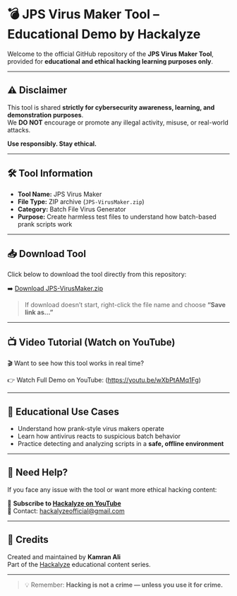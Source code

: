 # 💣 JPS Virus Maker Tool – Educational Demo by Hackalyze

Welcome to the official GitHub repository of the **JPS Virus Maker Tool**, provided for **educational and ethical hacking learning purposes only**.

---

## ⚠️ Disclaimer

This tool is shared **strictly for cybersecurity awareness, learning, and demonstration purposes**.  
We **DO NOT** encourage or promote any illegal activity, misuse, or real-world attacks.

**Use responsibly. Stay ethical.**

---

## 🛠️ Tool Information

- **Tool Name:** JPS Virus Maker  
- **File Type:** ZIP archive (`JPS-VirusMaker.zip`)  
- **Category:** Batch File Virus Generator  
- **Purpose:** Create harmless test files to understand how batch-based prank scripts work

---

## 📥 Download Tool

Click below to download the tool directly from this repository:

➡️ [Download JPS-VirusMaker.zip](https://github.com/Hackalyze-Tools/jps-virus-maker)

> If download doesn’t start, right-click the file name and choose **“Save link as...”**

---

## 📺 Video Tutorial (Watch on YouTube)

🎬 Want to see how this tool works in real time?

👉 Watch Full Demo on YouTube: (https://youtu.be/wXbPtAMq1Fg)

---

## 🧠 Educational Use Cases

- Understand how prank-style virus makers operate
- Learn how antivirus reacts to suspicious batch behavior
- Practice detecting and analyzing scripts in a **safe, offline environment**

---

## 🙋 Need Help?

If you face any issue with the tool or want more ethical hacking content:

📩 **Subscribe to [Hackalyze on YouTube](https://youtube.com/@Hackalyze)**  
📧 Contact: hackalyzeofficial@gmail.com

---

## 🤝 Credits

Created and maintained by **Kamran Ali**  
Part of the [Hackalyze](https://youtube.com/@Hackalyze) educational content series.

---

> 💡 Remember: **Hacking is not a crime — unless you use it for crime.**
